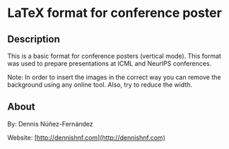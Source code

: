 

LaTeX format for conference poster
==================================

## Description ##

This is a basic format for conference posters (vertical mode). This format was used to prepare presentations at ICML and NeurIPS conferences.

Note: In order to insert the images in the correct way you can remove the background using any online tool. Also, try to reduce the width.

## About ##

By: Dennis Núñez-Fernández

Website: [http://dennishnf.com](http://dennishnf.com)

